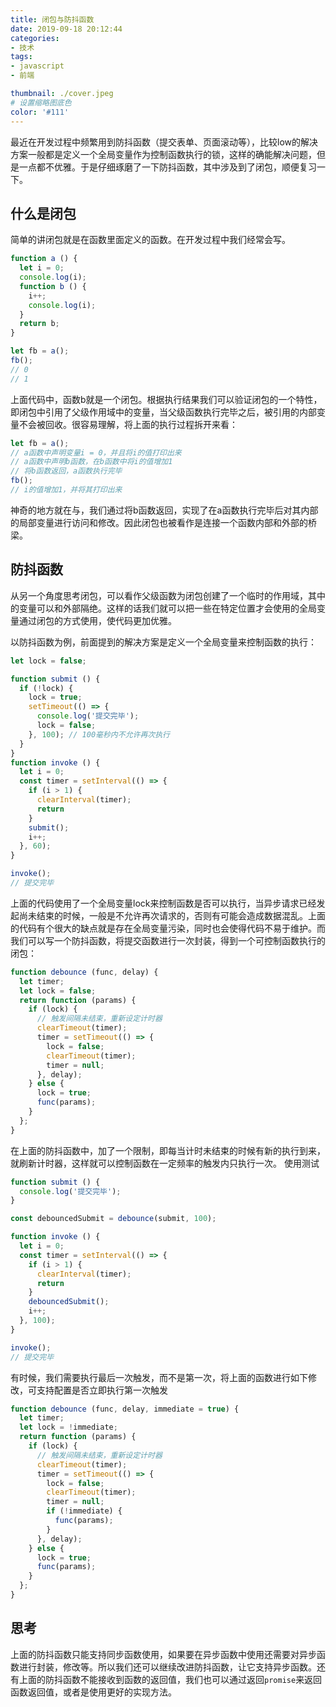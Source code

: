 ```yaml
---
title: 闭包与防抖函数
date: 2019-09-18 20:12:44
categories:
- 技术
tags:
- javascript
- 前端

thumbnail: ./cover.jpeg
# 设置缩略图底色
color: '#111'
---
```


最近在开发过程中频繁用到防抖函数（提交表单、页面滚动等），比较low的解决方案一般都是定义一个全局变量作为控制函数执行的锁，这样的确能解决问题，但是一点都不优雅。于是仔细琢磨了一下防抖函数，其中涉及到了闭包，顺便复习一下。
<!-- more -->

## 什么是闭包

简单的讲闭包就是在函数里面定义的函数。在开发过程中我们经常会写。

```javascript
function a () {
  let i = 0;
  console.log(i);
  function b () {
    i++;
    console.log(i);
  }
  return b;
}

let fb = a();
fb();
// 0
// 1
```

上面代码中，函数b就是一个闭包。根据执行结果我们可以验证闭包的一个特性，即闭包中引用了父级作用域中的变量，当父级函数执行完毕之后，被引用的内部变量不会被回收。很容易理解，将上面的执行过程拆开来看：

```javascript
let fb = a();
// a函数中声明变量i = 0，并且将i的值打印出来
// a函数中声明b函数，在b函数中将i的值增加1
// 将b函数返回，a函数执行完毕
fb();
// i的值增加1，并将其打印出来
```

神奇的地方就在与，我们通过将b函数返回，实现了在a函数执行完毕后对其内部的局部变量进行访问和修改。因此闭包也被看作是连接一个函数内部和外部的桥梁。

## 防抖函数

从另一个角度思考闭包，可以看作父级函数为闭包创建了一个临时的作用域，其中的变量可以和外部隔绝。这样的话我们就可以把一些在特定位置才会使用的全局变量通过闭包的方式使用，使代码更加优雅。

以防抖函数为例，前面提到的解决方案是定义一个全局变量来控制函数的执行：

```javascript
let lock = false;

function submit () {
  if (!lock) {
    lock = true;
    setTimeout(() => {
      console.log('提交完毕');
      lock = false;
    }, 100); // 100毫秒内不允许再次执行
  }
}
function invoke () {
  let i = 0;
  const timer = setInterval(() => {
    if (i > 1) {
      clearInterval(timer);
      return
    }
    submit();
    i++;
  }, 60);
}

invoke();
// 提交完毕
```

上面的代码使用了一个全局变量lock来控制函数是否可以执行，当异步请求已经发起尚未结束的时候，一般是不允许再次请求的，否则有可能会造成数据混乱。上面的代码有个很大的缺点就是存在全局变量污染，同时也会使得代码不易于维护。而我们可以写一个防抖函数，将提交函数进行一次封装，得到一个可控制函数执行的闭包：

```javascript
function debounce (func, delay) {
  let timer;
  let lock = false;
  return function (params) {
    if (lock) {
      // 触发间隔未结束，重新设定计时器
      clearTimeout(timer);
      timer = setTimeout(() => {
        lock = false;
        clearTimeout(timer);
        timer = null;
      }, delay);
    } else {
      lock = true;
      func(params);
    }
  };
}
```

在上面的防抖函数中，加了一个限制，即每当计时未结束的时候有新的执行到来，就刷新计时器，这样就可以控制函数在一定频率的触发内只执行一次。
使用测试

```javascript
function submit () {
  console.log('提交完毕');
}

const debouncedSubmit = debounce(submit, 100);

function invoke () {
  let i = 0;
  const timer = setInterval(() => {
    if (i > 1) {
      clearInterval(timer);
      return
    }
    debouncedSubmit();
    i++;
  }, 100);
}

invoke();
// 提交完毕
```

有时候，我们需要执行最后一次触发，而不是第一次，将上面的函数进行如下修改，可支持配置是否立即执行第一次触发

```javascript
function debounce (func, delay, immediate = true) {
  let timer;
  let lock = !immediate;
  return function (params) {
    if (lock) {
      // 触发间隔未结束，重新设定计时器
      clearTimeout(timer);
      timer = setTimeout(() => {
        lock = false;
        clearTimeout(timer);
        timer = null;
        if (!immediate) {
          func(params);
        }
      }, delay);
    } else {
      lock = true;
      func(params);
    }
  };
}
```

## 思考

上面的防抖函数只能支持同步函数使用，如果要在异步函数中使用还需要对异步函数进行封装，修改等。所以我们还可以继续改进防抖函数，让它支持异步函数。还有上面的防抖函数不能接收到函数的返回值，我们也可以通过返回`promise`来返回函数返回值，或者是使用更好的实现方法。
